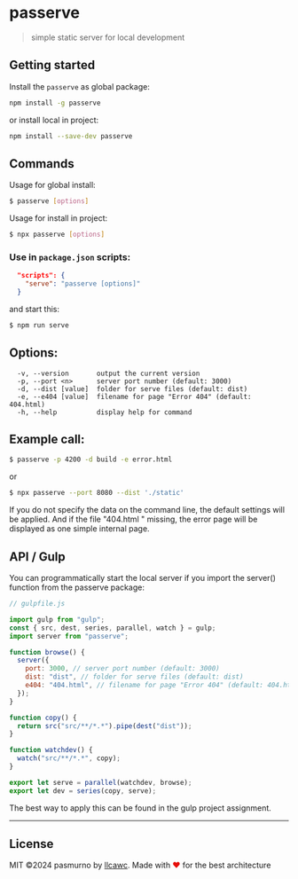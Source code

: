 # passerve

> simple static server for local development

## Getting started

Install the `passerve` as global package:

```bash
npm install -g passerve
```

or install local in project:

```bash
npm install --save-dev passerve
```

## Commands

Usage for global install:

```bash
$ passerve [options]
```

Usage for install in project:

```bash
$ npx passerve [options]
```

### Use in `package.json` scripts:

```json
  "scripts": {
    "serve": "passerve [options]"
  }
```

and start this:

```bash
$ npm run serve
```

## Options:

```
  -v, --version       output the current version
  -p, --port <n>      server port number (default: 3000)
  -d, --dist [value]  folder for serve files (default: dist)
  -e, --e404 [value]  filename for page "Error 404" (default: 404.html)
  -h, --help          display help for command
```

## Example call:

```bash
$ passerve -p 4200 -d build -e error.html
```

or

```bash
$ npx passerve --port 8080 --dist './static'
```

If you do not specify the data on the command line, the default settings will be applied. And if the file "404.html " missing, the error page will be displayed as one simple internal page.

## API / Gulp

You can programmatically start the local server if you import the server() function from the passerve package:

```js
// gulpfile.js

import gulp from "gulp";
const { src, dest, series, parallel, watch } = gulp;
import server from "passerve";

function browse() {
  server({
    port: 3000, // server port number (default: 3000)
    dist: "dist", // folder for serve files (default: dist)
    e404: "404.html", // filename for page "Error 404" (default: 404.html)
  });
}

function copy() {
  return src("src/**/*.*").pipe(dest("dist"));
}

function watchdev() {
  watch("src/**/*.*", copy);
}

export let serve = parallel(watchdev, browse);
export let dev = series(copy, serve);
```

The best way to apply this can be found in the gulp project assignment.

---

## License

MIT ©2024 pasmurno by [llcawc](https://github.com/llcawc). Made with <span style="color: rgb(230 15 10);">❤</span> for the best architecture
